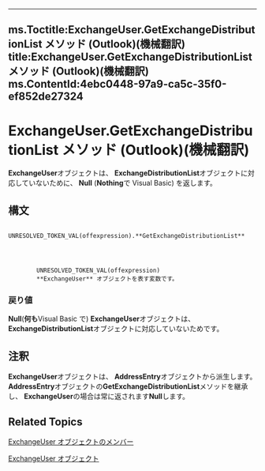 

---
ms.Toctitle:ExchangeUser.GetExchangeDistributionList メソッド (Outlook)(機械翻訳)
title:ExchangeUser.GetExchangeDistributionList メソッド (Outlook)(機械翻訳)
ms.ContentId:4ebc0448-97a9-ca5c-35f0-ef852de27324
---
# ExchangeUser.GetExchangeDistributionList メソッド (Outlook)(機械翻訳)




**ExchangeUser**オブジェクトは、 **ExchangeDistributionList**オブジェクトに対応していないために、 **Null** (**Nothing**で Visual Basic) を返します。

## 構文

            UNRESOLVED_TOKEN_VAL(offexpression).**GetExchangeDistributionList**




            UNRESOLVED_TOKEN_VAL(offexpression)
            **ExchangeUser** オブジェクトを表す変数です。

### 戻り値
**Null**(**何も**Visual Basic で) **ExchangeUser**オブジェクトは、 **ExchangeDistributionList**オブジェクトに対応していないためです。





## 注釈
**ExchangeUser**オブジェクトは、 **AddressEntry**オブジェクトから派生します。**AddressEntry**オブジェクトの**GetExchangeDistributionList**メソッドを継承し、 **ExchangeUser**の場合は常に返されます**Null**します。



## Related Topics

[ExchangeUser オブジェクトのメンバー](b9489e9d-0b8e-1c8d-d5df-8def4b1ee5e8.md)

[ExchangeUser オブジェクト](6ec117d1-7fdb-aa36-b567-1242f8238df0.md)




